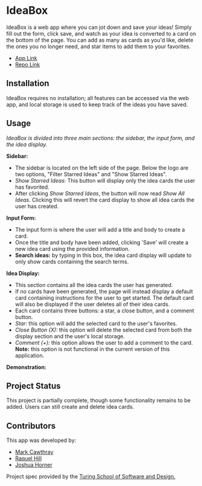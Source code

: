 # IdeaBox

IdeaBox is a web app where you can jot down and save your ideas! Simply fill out the form, click save, and watch as your idea is converted to a card on the bottom of the page. You can add as many as cards as you'd like, delete the ones you no longer need, and star items to add them to your favorites.

- [App Link](https://mtcawthray.github.io/idea-box/)
- [Repo Link](https://github.com/MTCawthray/idea-box)

## Installation

IdeaBox requires no installation; all features can be accessed via the web app, and local storage is used to keep track of the ideas you have saved.

## Usage

*IdeaBox is divided into three main sections: the sidebar, the input form, and the idea display.*

**Sidebar:**
- The sidebar is located on the left side of the page. Below the logo are two options, "Filter Starred Ideas" and "Show Starred Ideas".
- *Show Starred Ideas:* This button will display only the idea cards the user has favorited.
- After clicking *Show Starred Ideas*, the button will now read *Show All Ideas*. Clicking this will revert the card display to show all idea cards the user has created.

**Input Form:**
- The input form is where the user will add a title and body to create a card.
- Once the title and body have been added, clicking 'Save' will create a new idea card using the provided information.
- **Search ideas:** by typing in this box, the idea card display will update to only show cards containing the search terms.

**Idea Display:**
- This section contains all the idea cards the user has generated.
- If no cards have been generated, the page will instead display a default card containing instructions for the user to get started. The default card will also be displayed if the user deletes all of their idea cards.
- Each card contains three buttons: a star, a close button, and a comment button.
- *Star:* this option will add the selected card to the user's favorites.
- *Close Button (X):* this option will delete the selected card from both the display section and the user's local storage.
- *Comment (+):* this option allows the user to add a comment to the card. **Note:** this option is not functional in the current version of this application.

**Demonstration:**



## Project Status

This project is partially complete, though some functionality remains to be added. Users can still create and delete idea cards.

## Contributors

This app was developed by:
- [Mark Cawthray](https://github.com/MTCawthray)
- [Raquel Hill](https://github.com/Raquelhill)
- [Joshua Horner](https://github.com/jphorner)

Project spec provided by the [Turing School of Software and Design.](https://turing.edu/)
